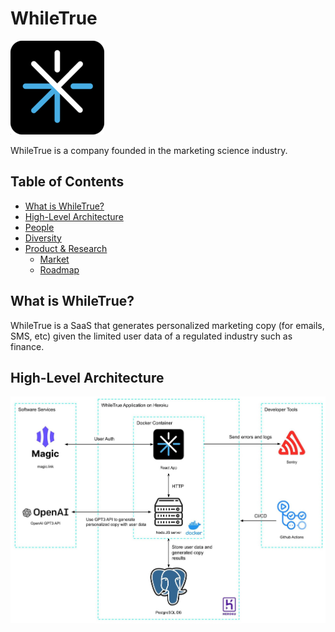 # WhileTrue

![Team Logo](./logo_small.png)

WhileTrue is a company founded in the marketing science industry.

Table of Contents
---
- [What is WhileTrue?](#what-is-whiletrue)
- [High-Level Architecture](#high-level-architecture)
- [People](./team/)
- [Diversity](./team/diversity.md)
- [Product & Research](./product_research/)
    - [Market](./product_research/market.md)
    - [Roadmap](./product_research/roadmap.md)

## What is WhileTrue?
WhileTrue is a SaaS that generates personalized marketing copy (for emails, SMS, etc) given the limited user data of a regulated industry such as finance.

## High-Level Architecture 
![Architecture](./app/architecture-diagram.jpg)